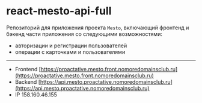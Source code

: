 # react-mesto-api-full
Репозиторий для приложения проекта `Mesto`, включающий фронтенд и бэкенд части приложения со следующими возможностями:
- авторизации и регистрации пользователей
- операции с карточками и пользователями

___
* Frontend [https://proactative.mesto.front.nomoredomainsclub.ru](https://proactative.mesto.front.nomoredomainsclub.ru)
* Backend [https://api.mesto.proactative.nomoredomainsclub.ru](https://api.mesto.proactative.nomoredomainsclub.ru)
* IP 158.160.46.155 


  

